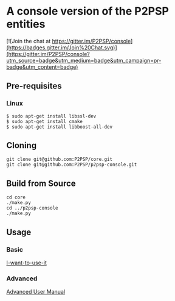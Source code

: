 # A console version of the P2PSP entities #

[![Join the chat at https://gitter.im/P2PSP/console](https://badges.gitter.im/Join%20Chat.svg)](https://gitter.im/P2PSP/console?utm_source=badge&utm_medium=badge&utm_campaign=pr-badge&utm_content=badge)

## Pre-requisites

### Linux 
```
$ sudo apt-get install libssl-dev
$ sudo apt-get install cmake
$ sudo apt-get install libboost-all-dev
```

## Cloning
```
git clone git@github.com:P2PSP/core.git
git clone git@github.com:P2PSP/p2psp-console.git
```

## Build from Source

```
cd core
./make.py
cd ../p2psp-console
./make.py
```

## Usage

### Basic
[I-want-to-use-it](https://github.com/P2PSP/I-want-to-use-it)

### Advanced
[Advanced User Manual](https://github.com/P2PSP/p2psp/tree/master/doc/advanced-user-manual)


